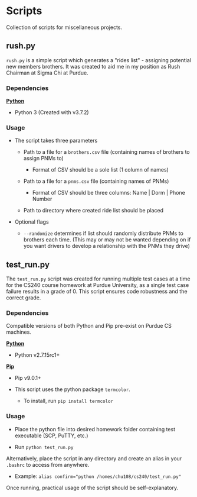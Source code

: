 # Scripts

Collection of scripts for miscellaneous projects.

## rush.py

`rush.py` is a simple script which generates a "rides list" - assigning potential new members brothers. It was created to aid me in my position as Rush Chairman at Sigma Chi at Purdue.

### Dependencies

**[Python](https://www.python.org/about/gettingstarted/)**

-   Python 3 (Created with v3.7.2)
    

### Usage

-   The script takes three parameters
    
    -   Path to a file for a `brothers.csv` file (containing names of brothers to assign PNMs to)
        
        -   Format of CSV should be a sole list (1 column of names)
            
    -   Path to a file for a `pnms.csv` file (containing names of PNMs)
        
        -   Format of CSV should be three columns: Name | Dorm | Phone Number
            
    -   Path to directory where created ride list should be placed
        
-   Optional flags
    
    -   `--randomize` determines if list should randomly distribute PNMs to brothers each time. (This may or may not be wanted depending on if you want drivers to develop a relationship with the PNMs they drive)
        

## test_run.py

The `test_run.py` script was created for running multiple test cases at a time for the CS240 course homework at Purdue University, as a single test case failure results in a grade of 0. This script ensures code robustness and the correct grade.

### Dependencies

Compatible versions of both Python and Pip pre-exist on Purdue CS machines.

**[Python](https://www.python.org/about/gettingstarted/)**

-   Python v2.7.15rc1+
    

**[Pip](https://pypi.org/project/pip/)**

-   Pip v9.0.1+
    
-   This script uses the python package `termcolor`.
    
    -   To install, run `pip install termcolor`
        

### Usage

-   Place the python file into desired homework folder containing test executable (SCP, PuTTY, etc.)
    
-   Run `python test_run.py`
    

Alternatively, place the script in any directory and create an alias in your `.bashrc` to access from anywhere.

-   Example: `alias confirm="python /homes/chu108/cs240/test_run.py"`
    

Once running, practical usage of the script should be self-explanatory.
